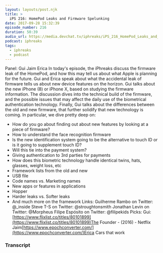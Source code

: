 ```yaml
---
layout: layouts/post.njk
title: >
  iPS 216: HomePod Leaks and Firmware Spelunking
date: 2017-09-28 15:32:39
episode_number: 216
duration: 50:39
audio_url: https://media.devchat.tv/iphreaks/iPS_216_HomePod_Leaks_and_Firmware_Spelunking.mp3
podcast: iphreaks
tags:
  - iphreaks
  - podcast
---
```


Panel: Gui Jaim Erica In today's episode, the iPhreaks discuss the firmware leak of the HomePod, and how this may tell us about what Apple is planning for the future. Gui and Erica speak about what the accidental leak of firmware tells us about new device features on the horizon. Gui talks about the new iPhone (8) or iPhone X, based on studying the firmware information. The discussion dives into the technical build of the firmware, and the possible issues that may affect the daily use of the biometrical authentication technology. Finally, Gui talks about the differences between the old and new firmware, that further solidify that new technology is coming. In particular, we dive pretty deep on:

- How do you go about finding out about new features by looking at a piece of firmware?
- How to understand the face recognition firmware
- Is the new identification system going to be the alternative to touch ID or is it going to supplement touch ID?
- Will this tie into the payment system?
- Giving authentication to 3rd parties for payments
- How does this biometric technology handle identical twins, hats, glasses, weight loss, etc
- Framework lists from the old and new
- USB file
- Code names vs. Marketing names
- New apps or features in applications
- Hopper
- Harder leaks vs. Softer leaks
- And much more on the framework
  Links: Guilherme Rambo on Twitter: @\_inside Steve T-S on Twitter: @stroughtonsmith Jonathan Levin on Twitter: @Morpheus Filipe Espósito on Twitter: @filipekids Picks: Gui:[https://www.flixlist.co/titles/80101899](https://www.flixlist.co/titles/80101899)The Founder - (2016) - Netflix Jaim[https://www.epochconverter.com/](https://www.epochconverter.com/)Erica Cars that work

### Transcript
